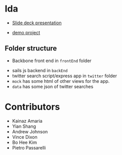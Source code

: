 # Ida
- [Slide deck presentation](https://docs.google.com/presentation/d/1Py8z6IM7N7GLf9zU82tI-adxjKCCXq3snpKXBdNQoxE/edit#slide=id.g15cd431107_0_61)

- [demo project](https://voxmedia.github.io/ida )


## Folder structure
- Backbone front end in `frontEnd` folder

<!-- same folder used for github pages through `git subtree push --prefix frontEnd  origin gh-pages` -->

- sails js backend in `backEnd`
- twitter search script/express app in `twitter` folder
- `mock` has some html of other views for the app.
- `data` has some json of twitter searches


# Contributors

- Kainaz Amaria
- Yian Shang
- Andrew Johnson
- Vince Dixon
- Bo Hee Kim
- Pietro Passarelli
